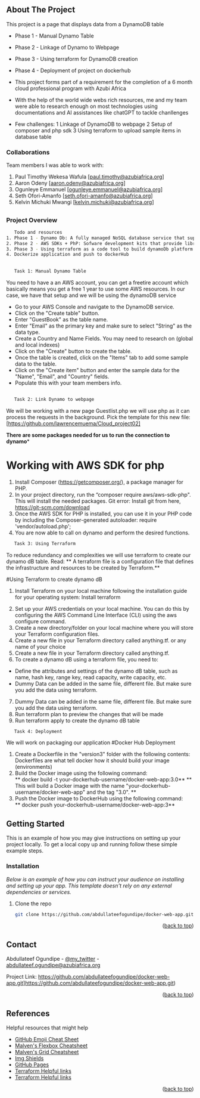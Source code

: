 <!-- Improved compatibility of back to top link: See: https://github.com/othneildrew/Best-README-Template/pull/73 -->
<a name="readme-top"></a>



<!-- ABOUT THE PROJECT -->
## About The Project

This project is a page that displays data from a DynamoDB table
* Phase 1 - Manual Dynamo Table
* Phase 2 - Linkage of Dynamo to Webpage 
* Phase 3 - Using terraform for DynamoDB creation
* Phase 4 - Deployment of project on dockerhub

* This project forms part of a requirement for the completion of a 6 month cloud professional program with Azubi Africa
* With the help of the world wide webs rich resources, me and my team were able to research enough on most technologies using documentations and AI assistances like chatGPT to tackle chanllenges 
* Few challenges:
1 Linkage of DynamoDB to webpage
2 Setup of composer and php sdk
3 Using terraform to upload sample items in database table

### Collaborations
Team members
I was able to work with:
1. Paul Timothy Wekesa Wafula [paul.timothy@azubiafrica.org]
2. Aaron Odeny [aaron.odeny@azubiafrica.org]
3. Ogunleye Emmanuel [ogunleye.emmanuel@azubiafrica.org]
4. Seth Ofori-Amanfo [seth.ofori-amanfo@azubiafrica.org]
7. Kelvin Michuki Mwangi [kelvin.michuki@azubiafrica.org]
##
### Project Overview
```sh
   Todo and resources
1. Phase 1 - Dynamo Db: A fully managed NoSQL database service that supports ke-value and document data structures
2. Phase 2 - AWS SDKs + PhP: Sofware development kits that provide libraries tools for various tools for programming access to AWS servies. We used SDK for php to link our website to dynamo
3. Phase 3 - Using terraform as a code tool to build dynamoDb platform with initial data
4. Dockerize application and push to dockerHub
```

## 
```sh
   Task 1: Manual Dynamo Table
```
You need to have a an AWS account, you can get a freetire account which basically means you get a free 1 year to use some AWS resources. In our case, we have that setup and we will be using the dynamoDB service

* Go to your AWS Console and navigate to the DynamoDB service. 
* Click on the "Create table" button. 
* Enter "GuestBook" as the table name. 
* Enter "Email" as the primary key and make sure to select "String" as the data type. 
* Create a Country and Name Fields. You may need to research on (global and local indexes)
* Click on the "Create" button to create the table. 
* Once the table is created, click on the "Items" tab to add some sample data to the table.  
* Click on the "Create item" button and enter the sample data for the "Name", "Email", and "Country" fields. 
* Populate this with your team members info.


##
```sh
   Task 2: Link Dynamo to webpage
```
We will be working with  a new page Guestlist.php we will use php as it can process the requests in the background. Pick the template for this new file:
[https://github.com/lawrencemuema/Cloud_project02]

**There are some packages needed for us to run the connection to dynamo***
# Working with AWS SDK for php

1. Install Composer (https://getcomposer.org/), a package manager for PHP.  
2. In your project directory, run the “composer require aws/aws-sdk-php". This will install the needed packages. 
  Git error: Install git from here, https://git-scm.com/download 
3. Once the AWS SDK for PHP is installed, you can use it in your PHP code by including the Composer-generated autoloader: 
require 'vendor/autoload.php'; 
4. You are now able to call on dynamo and perform the desired functions. 

```sh
   Task 3: Using Terraform
```
To reduce redundancy and complexities we will use terraform to create our dynamo dB table.
Read: 
** A terraform file is a configuration file that defines the infrastructure and resources to be created by Terraform.**

#Using Terraform to create dynamo dB
1. Install Terraform on your local machine following the installation guide for your operating system: 
Install terraform
<!-- https://developer.hashicorp.com/terraform/downloads -->
2. Set up your AWS credentials on your local machine. You can do this by configuring the AWS Command Line Interface (CLI) using the aws configure command. 
3. Create a new directory/folder on your local machine where you will store your Terraform configuration files.  
4. Create a new file in your Terraform directory called anything.tf. or any name of your choice
5. Create a new file in your Terraform directory called anything.tf. 
6. To create a dynamo dB using a terraform file, you need to: 
 * Define the attributes and settings of the dynamo dB table, such as name, hash key, range key, read capacity, write capacity, etc. 
 * Dummy Data can be added in the same file, different file. But make sure you add the data using terraform.
7. Dummy Data can be added in the same file, different file. But make sure you add the data using terraform.
8. Run terraform plan to preview the changes that will be made
9. Run terraform apply to create the dynamo dB table 

```sh
   Task 4: Deployment
```
We will work on packaging our application
#Docker Hub Deployment

1. Create a Dockerfile in the "version3" folder with the following contents: Dockerfiles are what tell docker how it should build your image (environments)  
2. Build the Docker image using the following command:  
 ** docker build -t your-dockerhub-username/docker-web-app:3.0**
 ** This will build a Docker image with the name "your-dockerhub-username/docker-web-app" and the tag "3.0". **
3. Push the Docker image to DockerHub using the following command:  
 ** docker push your-dockerhub-username/docker-web-app:3**
 
<!-- GETTING STARTED -->
## Getting Started

This is an example of how you may give instructions on setting up your project locally.
To get a local copy up and running follow these simple example steps.


### Installation

_Below is an example of how you can instruct your audience on installing and setting up your app. This template doesn't rely on any external dependencies or services._

1. Clone the repo
   ```sh
   git clone https://github.com/abdullateefogundipe/docker-web-app.git
   ```

<p align="right">(<a href="#readme-top">back to top</a>)</p>



<!-- CONTACT -->
## Contact

Abdullateef Ogundipe - [@my_twitter](https://twitter.com/@limitlessA0) - abdullateef.ogundipe@azubiafrica.org

Project Link: https://github.com/abdullateefogundipe/docker-web-app.git]https://github.com/abdullateefogundipe/docker-web-app.git)

<p align="right">(<a href="#readme-top">back to top</a>)</p>



<!-- References -->
## References

Helpful resources that might help

* [GitHub Emoji Cheat Sheet](https://www.webpagefx.com/tools/emoji-cheat-sheet)
* [Malven's Flexbox Cheatsheet](https://flexbox.malven.co/)
* [Malven's Grid Cheatsheet](https://grid.malven.co/)
* [Img Shields](https://shields.io)
* [GitHub Pages](https://github.com/lawrencemuema/Cloud_project02)
* [Terraform Helpful links](https://registry.terraform.io/providers/hashicorp/aws/latest/docs/resources/dynamodb_table)
* [Terraform Helpful links](https://cloudkatha.com/how-to-create-dynamodb-table-using-terraform/)

<p align="right">(<a href="#readme-top">back to top</a>)</p>
